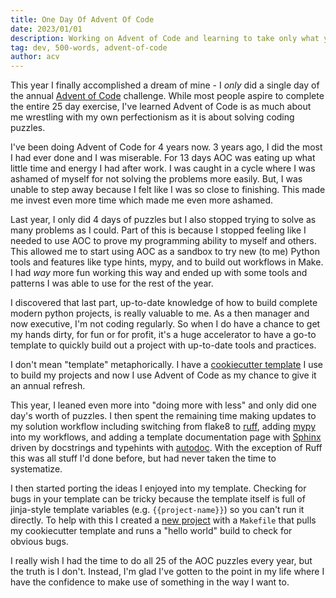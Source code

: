 ```yaml
---
title: One Day Of Advent Of Code
date: 2023/01/01
description: Working on Advent of Code and learning to take only what you need from something
tag: dev, 500-words, advent-of-code
author: acv
---
```


This year I finally accomplished a dream of mine - I _only_ did a single day of the annual [Advent of Code](https://adventofcode.com/) challenge.
While most people aspire to complete the entire 25 day exercise, I've learned Advent of Code is as much about me wrestling with my own perfectionism as it is about solving coding puzzles.

I've been doing Advent of Code for 4 years now.
3 years ago, I did the most I had ever done and I was miserable.
For 13 days AOC was eating up what little time and energy I had after work.
I was caught in a cycle where I was ashamed of myself for not solving the problems more easily.
But, I was unable to step away because I felt like I was so close to finishing. This made me invest even more time which made me even more ashamed.

Last year, I only did 4 days of puzzles but I also stopped trying to solve as many problems as I could.
Part of this is because I stopped feeling like I needed to use AOC to prove my programming ability to myself and others.
This allowed me to start using AOC as a sandbox to try new (to me) Python tools and features like type hints, mypy, and to build out workflows in Make.
I had _way_ more fun working this way and ended up with some tools and patterns I was able to use for the rest of the year.

I discovered that last part, up-to-date knowledge of how to build complete modern python projects, is really valuable to me.
As a then manager and now executive, I'm not coding regularly.
So when I do have a chance to get my hands dirty, for fun or for profit, it's a huge accelerator to have a go-to template to quickly build out a project with up-to-date tools and practices.

I don't mean "template" metaphorically.
I have a [cookiecutter template](https://github.com/acviana/python-project-template/) I use to build my projects and now I use Advent of Code as my chance to give it an annual refresh.

This year, I leaned even more into "doing more with less" and only did one day's worth of puzzles.
I then spent the remaining time making updates to my solution workflow including switching from flake8 to [ruff](https://github.com/charliermarsh/ruff), adding [mypy](https://mypy-lang.org/) into my workflows, and adding a template documentation page with [Sphinx](https://www.sphinx-doc.org/en/master/) driven by docstrings and typehints with [autodoc](https://www.sphinx-doc.org/en/master/usage/extensions/autodoc.html).
With the exception of Ruff this was all stuff I'd done before, but had never taken the time to systematize.

I then started porting the ideas I enjoyed into my template.
Checking for bugs in your template can be tricky because the template itself is full of jinja-style template variables (e.g. `{{project-name}}`) so you can't run it directly.
To help with this I created a [new project](https://github.com/acviana/python-project-template-testing) with a `Makefile` that pulls my cookiecutter template and runs a "hello world" build to check for obvious bugs.

I really wish I had the time to do all 25 of the AOC puzzles every year, but the truth is I don't. Instead, I'm glad I've gotten to the point in my life where I have the confidence to make use of something in the way I want to.
